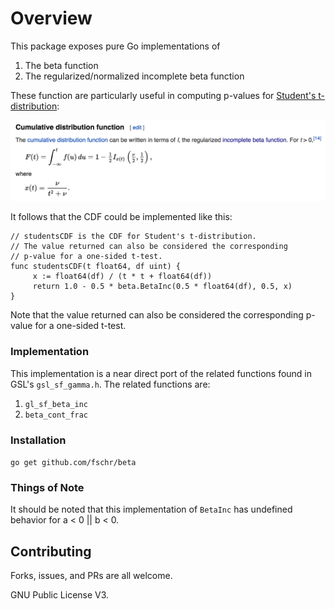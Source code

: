 # Overview

This package exposes pure Go implementations of

1. The beta function
2. The regularized/normalized incomplete beta function

These function are particularly useful in computing p-values for [Student's t-distribution](https://en.wikipedia.org/wiki/Student%27s_t-distribution):

![Student's t-distribution CDF](cdf.png)

It follows that the CDF could be implemented like this:

```
// studentsCDF is the CDF for Student's t-distribution.
// The value returned can also be considered the corresponding
// p-value for a one-sided t-test.
func studentsCDF(t float64, df uint) {
     x := float64(df) / (t * t + float64(df))
     return 1.0 - 0.5 * beta.BetaInc(0.5 * float64(df), 0.5, x)
}
```

Note that the value returned can also be considered the corresponding p-value for a one-sided t-test.

### Implementation

This implementation is a near direct port of the related functions found in GSL's `gsl_sf_gamma.h`. The related functions are:

1. `gl_sf_beta_inc`
2. `beta_cont_frac`

### Installation

`go get github.com/fschr/beta`

### Things of Note

It should be noted that this implementation of `BetaInc` has undefined behavior for a < 0 || b < 0.

## Contributing

Forks, issues, and PRs are all welcome.

GNU Public License V3.
